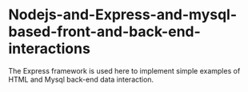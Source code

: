# Nodejs-and-Express-and-mysql-based-front-and-back-end-interactions
The Express framework is used here to implement simple examples of HTML and Mysql back-end data interaction.
